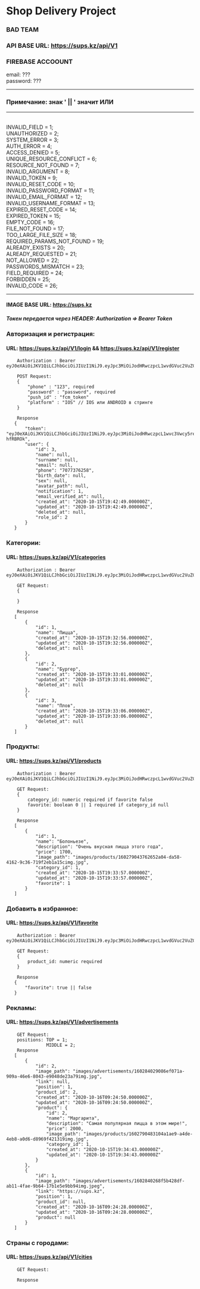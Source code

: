# <h1>Shop Delivery Project</h1>

### BAD TEAM

### API BASE URL: https://sups.kz/api/V1
### FIREBASE ACCOOUNT
email: ??? 
<br>
password: ???
<hr/>

<h3> Примечание: знак ' || ' значит ИЛИ </h3>

<hr>
<br> INVALID_FIELD = 1;
<br> UNAUTHORIZED = 2;
<br> SYSTEM_ERROR = 3;
<br> AUTH_ERROR = 4;
<br> ACCESS_DENIED = 5;
<br> UNIQUE_RESOURCE_CONFLICT = 6;
<br> RESOURCE_NOT_FOUND = 7;
<br> INVALID_ARGUMENT = 8;
<br> INVALID_TOKEN = 9;
<br> INVALID_RESET_CODE = 10;
<br> INVALID_PASSWORD_FORMAT = 11;
<br> INVALID_EMAIL_FORMAT = 12;
<br> INVALID_USERNAME_FORMAT = 13;
<br> EXPIRED_RESET_CODE = 14;
<br> EXPIRED_TOKEN = 15;
<br> EMPTY_CODE = 16;
<br> FILE_NOT_FOUND = 17;
<br> TOO_LARGE_FILE_SIZE = 18;
<br> REQUIRED_PARAMS_NOT_FOUND = 19;
<br> ALREADY_EXISTS = 20;
<br> ALREADY_REQUESTED = 21;
<br> NOT_ALLOWED = 22;
<br> PASSWORDS_MISMATCH = 23;
<br> FIELD_REQUIRED = 24;
<br> FORBIDDEN = 25;
<br> INVALID_CODE = 26;
<hr>

#### IMAGE BASE URL: https://sups.kz
##### Токен передается через HEADER: Authorization => Bearer Token
### Авторизация и регистрация:
#### URL: https://sups.kz/api/V1/login && https://sups.kz/api/V1/register
````
    Authorization : Bearer eyJ0eXAiOiJKV1QiLCJhbGciOiJIUzI1NiJ9.eyJpc3MiOiJodHRwczpcL1wvdGVuc2VuZC5tZVwvYXBpXC92MVwvbG9naW4iLCJpYXQiOjE1Nzk2MjcxNjYsImV4cCI6MTU3OTYzMDc2NiwibmJmIjoxNTc5NjI3MTY2LCJqdGkiOiJPeUg5T3hZcVY2d0d6QllyIiwic3ViIjoxLCJwcnYiOiJlZTVhYzY5NDI5YzU1NmQ3NWRiZTdmZjRlNThiOTdjZDRmNzE0MmViIn0.Ykb0nBteVz3KBVmfxAcPHtgA9JPyfD3CArwSL4P3onA
````
```
    POST Request:
    {
    	"phone" : "123", required
    	"password" : "password", required
        "push_id" : "fcm_token"
        "platform" : "IOS" // IOS или ANDROID в стринге 
    }
    
    Response
   {
       "token": "eyJ0eXAiOiJKV1QiLCJhbGciOiJIUzI1NiJ9.eyJpc3MiOiJodHRwczpcL1wvc3Vwcy5relwvYXBpXC9WMVwvcmVnaXN0ZXIiLCJpYXQiOjE2MDI3OTA5NjksImV4cCI6MTYzODc5MDk2OSwibmJmIjoxNjAyNzkwOTY5LCJqdGkiOiI4MmdVcVBXUGJxZld5ZmdOIiwic3ViIjozLCJwcnYiOiIwYTY1NDRkZGVhNjVjNzNjMWRkZWQwY2JhMDlmYTE4NmMxYWVjYWU2In0.PidQuREHSiPt7N5_sRqRHnQzuVj8rvH8SIF-hfRBROk",
       "user": {
           "id": 3,
           "name": null,
           "surname": null,
           "email": null,
           "phone": "7077376258",
           "birth_date": null,
           "sex": null,
           "avatar_path": null,
           "notification": 1,
           "email_verified_at": null,
           "created_at": "2020-10-15T19:42:49.000000Z",
           "updated_at": "2020-10-15T19:42:49.000000Z",
           "deleted_at": null,
           "role_id": 2
       }
   }

```
### Категории:
#### URL: https://sups.kz/api/V1/categories
````
    Authorization : Bearer eyJ0eXAiOiJKV1QiLCJhbGciOiJIUzI1NiJ9.eyJpc3MiOiJodHRwczpcL1wvdGVuc2VuZC5tZVwvYXBpXC92MVwvbG9naW4iLCJpYXQiOjE1Nzk2MjcxNjYsImV4cCI6MTU3OTYzMDc2NiwibmJmIjoxNTc5NjI3MTY2LCJqdGkiOiJPeUg5T3hZcVY2d0d6QllyIiwic3ViIjoxLCJwcnYiOiJlZTVhYzY5NDI5YzU1NmQ3NWRiZTdmZjRlNThiOTdjZDRmNzE0MmViIn0.Ykb0nBteVz3KBVmfxAcPHtgA9JPyfD3CArwSL4P3onA
````
```
    GET Request:
    {
    	
    }
    
    Response
   [
       {
           "id": 1,
           "name": "Пицца",
           "created_at": "2020-10-15T19:32:56.000000Z",
           "updated_at": "2020-10-15T19:32:56.000000Z",
           "deleted_at": null
       },
       {
           "id": 2,
           "name": "Бургер",
           "created_at": "2020-10-15T19:33:01.000000Z",
           "updated_at": "2020-10-15T19:33:01.000000Z",
           "deleted_at": null
       },
       {
           "id": 3,
           "name": "Плов",
           "created_at": "2020-10-15T19:33:06.000000Z",
           "updated_at": "2020-10-15T19:33:06.000000Z",
           "deleted_at": null
       }
   ]
```
### Продукты:
#### URL: https://sups.kz/api/V1/products
````
    Authorization : Bearer eyJ0eXAiOiJKV1QiLCJhbGciOiJIUzI1NiJ9.eyJpc3MiOiJodHRwczpcL1wvdGVuc2VuZC5tZVwvYXBpXC92MVwvbG9naW4iLCJpYXQiOjE1Nzk2MjcxNjYsImV4cCI6MTU3OTYzMDc2NiwibmJmIjoxNTc5NjI3MTY2LCJqdGkiOiJPeUg5T3hZcVY2d0d6QllyIiwic3ViIjoxLCJwcnYiOiJlZTVhYzY5NDI5YzU1NmQ3NWRiZTdmZjRlNThiOTdjZDRmNzE0MmViIn0.Ykb0nBteVz3KBVmfxAcPHtgA9JPyfD3CArwSL4P3onA
````
```
    GET Request:
    {
    	category_id: numeric required if favorite false
        favorite: boolean 0 || 1 required if category_id null
    }
    
    Response
   [
       {
           "id": 1,
           "name": "Болоньезе",
           "description": "Очень вкусная пицца этого года",
           "price": 1700,
           "image_path": "images/products/160279043762652a04-da58-4162-9c36-719f2eb1a15cimg.jpg",
           "category_id": 1,
           "created_at": "2020-10-15T19:33:57.000000Z",
           "updated_at": "2020-10-15T19:33:57.000000Z",
           "favorite": 1
       }
   ]
```
### Добавить в избранное:
#### URL: https://sups.kz/api/V1/favorite
````
    Authorization : Bearer eyJ0eXAiOiJKV1QiLCJhbGciOiJIUzI1NiJ9.eyJpc3MiOiJodHRwczpcL1wvdGVuc2VuZC5tZVwvYXBpXC92MVwvbG9naW4iLCJpYXQiOjE1Nzk2MjcxNjYsImV4cCI6MTU3OTYzMDc2NiwibmJmIjoxNTc5NjI3MTY2LCJqdGkiOiJPeUg5T3hZcVY2d0d6QllyIiwic3ViIjoxLCJwcnYiOiJlZTVhYzY5NDI5YzU1NmQ3NWRiZTdmZjRlNThiOTdjZDRmNzE0MmViIn0.Ykb0nBteVz3KBVmfxAcPHtgA9JPyfD3CArwSL4P3onA
````
```
    GET Request:
    {
    	product_id: numeric required 
    }
    
    Response
   {
       "favorite": true || false
   }
```
### Рекламы:
#### URL: https://sups.kz/api/V1/advertisements
```
    GET Request:
    positions: TOP = 1;
               MIDDLE = 2;
    Response
   [
       {
           "id": 2,
           "image_path": "images/advertisements/160284029086ef071a-909a-46e6-8043-e9048de23a79img.jpg",
           "link": null,
           "position": 1,
           "product_id": 2,
           "created_at": "2020-10-16T09:24:50.000000Z",
           "updated_at": "2020-10-16T09:24:50.000000Z",
           "product": {
               "id": 2,
               "name": "Маргарита",
               "description": "Самая популярная пицца в этом мире!",
               "price": 2000,
               "image_path": "images/products/1602790483104a1ae9-a4de-4eb8-a0d6-d8969f421319img.jpg",
               "category_id": 1,
               "created_at": "2020-10-15T19:34:43.000000Z",
               "updated_at": "2020-10-15T19:34:43.000000Z"
           }
       },
       {
           "id": 1,
           "image_path": "images/advertisements/1602840268f5b428df-ab11-4fae-9b64-17b1e5e9bb94img.jpeg",
           "link": "https://sups.kz",
           "position": 1,
           "product_id": null,
           "created_at": "2020-10-16T09:24:28.000000Z",
           "updated_at": "2020-10-16T09:24:28.000000Z",
           "product": null
       }
   ]
```
### Страны с городами:
#### URL: https://sups.kz/api/V1/cities
```
    GET Request:

    Response
   
```

